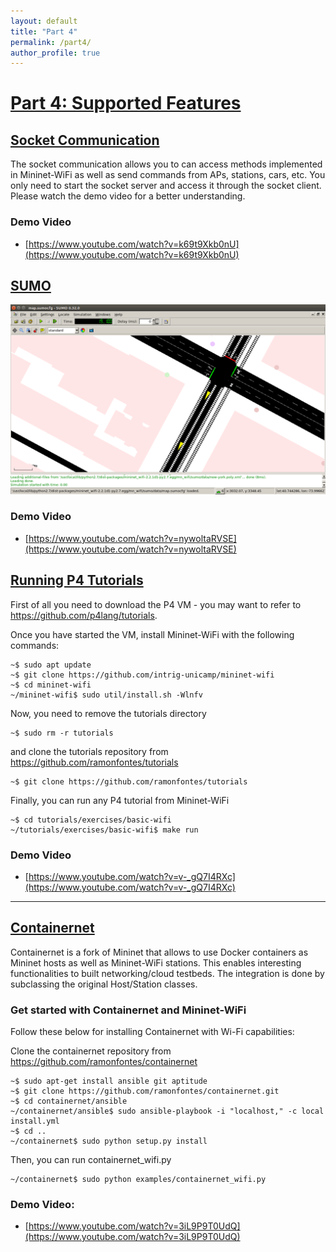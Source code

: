 ```yaml
---
layout: default
title: "Part 4"
permalink: /part4/
author_profile: true
---
```


<a id="part4"></a>
# [Part 4: Supported Features](#part4)
 

<a id="socket"></a>
## [Socket Communication](#socket)

The socket communication allows you to can access methods implemented in Mininet-WiFi as well as send commands from APs, stations, cars, etc. You only need to start the socket server and access it through the socket client. Please watch the demo video for a better understanding.

### Demo Video
- [https://www.youtube.com/watch?v=k69t9Xkb0nU](https://www.youtube.com/watch?v=k69t9Xkb0nU)


<a id="sumo"></a>
## [SUMO](#sumo)

![Branching](https://github.com/mininet-wifi/mininet-wifi.github.io/blob/master/assets/img/sumo.png?raw=true)

### Demo Video
- [https://www.youtube.com/watch?v=nywoltaRVSE](https://www.youtube.com/watch?v=nywoltaRVSE)

<a id="p4"></a>
## [Running P4 Tutorials](#p4)

First of all you need to download the P4 VM - you may want to refer to https://github.com/p4lang/tutorials.

Once you have started the VM, install Mininet-WiFi with the following commands:
```
~$ sudo apt update
~$ git clone https://github.com/intrig-unicamp/mininet-wifi
~$ cd mininet-wifi
~/mininet-wifi$ sudo util/install.sh -Wlnfv
```
Now, you need to remove the tutorials directory
```
~$ sudo rm -r tutorials
```
and clone the tutorials repository from https://github.com/ramonfontes/tutorials
```
~$ git clone https://github.com/ramonfontes/tutorials
```
Finally, you can run any P4 tutorial from Mininet-WiFi
```
~$ cd tutorials/exercises/basic-wifi
~/tutorials/exercises/basic-wifi$ make run
```

### Demo Video

- [https://www.youtube.com/watch?v=v-_gQ7I4RXc](https://www.youtube.com/watch?v=v-_gQ7I4RXc)

* * *

<a id="containernet"></a>
## [Containernet](#containernet)
Containernet is a fork of Mininet that allows to use Docker containers as Mininet hosts as well as Mininet-WiFi stations.
This enables interesting functionalities to built networking/cloud testbeds. The integration is done by subclassing the original Host/Station classes.


### Get started with Containernet and Mininet-WiFi

Follow these below for installing Containernet with Wi-Fi capabilities:

Clone the containernet repository from https://github.com/ramonfontes/containernet
```
~$ sudo apt-get install ansible git aptitude
~$ git clone https://github.com/ramonfontes/containernet.git
~$ cd containernet/ansible
~/containernet/ansible$ sudo ansible-playbook -i "localhost," -c local install.yml
~$ cd ..
~/containernet$ sudo python setup.py install
```
Then, you can run containernet_wifi.py
```
~/containernet$ sudo python examples/containernet_wifi.py
```
### Demo Video:

- [https://www.youtube.com/watch?v=3iL9P9T0UdQ](https://www.youtube.com/watch?v=3iL9P9T0UdQ)